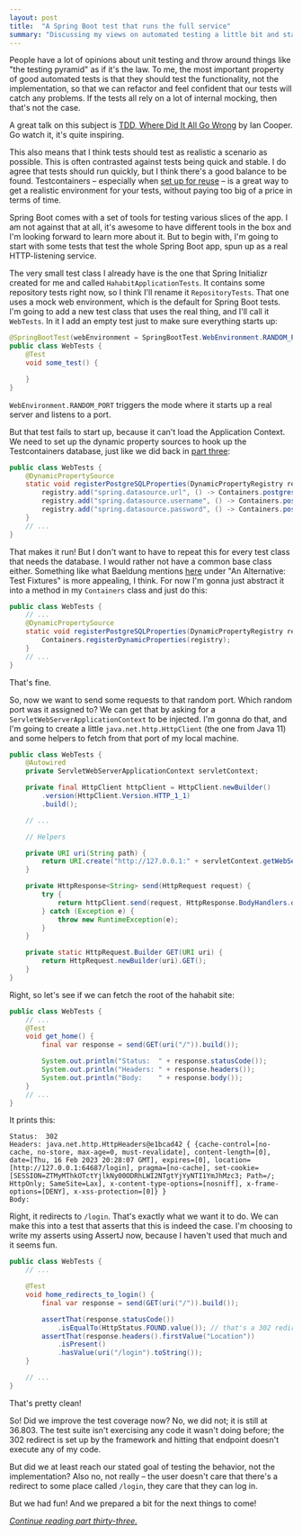 ```yaml
---
layout: post
title:  "A Spring Boot test that runs the full service"
summary: "Discussing my views on automated testing a little bit and start adding some full service web tests to Hahabit."
---
```

People have a lot of opinions about unit testing and throw around things like "the testing pyramid" as if it's the law. To me, the most important property of good automated tests is that they should test the functionality, not the implementation, so that we can refactor and feel confident that our tests will catch any problems. If the tests all rely on a lot of internal mocking, then that's not the case.

A great talk on this subject is [TDD, Where Did It All Go Wrong](https://www.youtube.com/watch?v=EZ05e7EMOLM) by Ian Cooper. Go watch it, it's quite inspiring. 

This also means that I think tests should test as realistic a scenario as possible. This is often contrasted against tests being quick and stable. I do agree that tests should run quickly, but I think there's a good balance to be found. Testcontainers – especially when [set up for reuse](/posts/2023-01-03-habit-tracker-part-three-making-it-run) – is a great way to get a realistic environment for your tests, without paying too big of a price in terms of time.

Spring Boot comes with a set of tools for testing various slices of the app. I am not against that at all, it's awesome to have different tools in the box and I'm looking forward to learn more about it. But to begin with, I'm going to start with some tests that test the whole Spring Boot app, spun up as a real HTTP-listening service.

The very small test class I already have is the one that Spring Initializr created for me and called `HahabitApplicationTests`. It contains some repository tests right now, so I think I'll rename it `RepositoryTests`. That one uses a mock web environment, which is the default for Spring Boot tests. I'm going to add a new test class that uses the real thing, and I'll call it `WebTests`. In it I add an empty test just to make sure everything starts up: 

```java
@SpringBootTest(webEnvironment = SpringBootTest.WebEnvironment.RANDOM_PORT)
public class WebTests {
    @Test
    void some_test() {

    }
}
```

`WebEnvironment.RANDOM_PORT` triggers the mode where it starts up a real server and listens to a port.  

But that test fails to start up, because it can't load the Application Context. We need to set up the dynamic property sources to hook up the Testcontainers database, just like we did back in [part three](/posts/2023-01-03-habit-tracker-part-three-making-it-run):

```java
public class WebTests {
    @DynamicPropertySource
    static void registerPostgreSQLProperties(DynamicPropertyRegistry registry) {
        registry.add("spring.datasource.url", () -> Containers.postgres().getJdbcUrl());
        registry.add("spring.datasource.username", () -> Containers.postgres().getUsername());
        registry.add("spring.datasource.password", () -> Containers.postgres().getPassword());
    }
    // ...
}
```

That makes it run! But I don't want to have to repeat this for every test class that needs the database. I would rather not have a common base class either.  Something like what Baeldung mentions [here](https://www.baeldung.com/spring-dynamicpropertysource) under "An Alternative: Test Fixtures" is more appealing, I think. For now I'm gonna just abstract it into a method in my `Containers` class and just do this:

```java 
public class WebTests {
    // ...
    @DynamicPropertySource
    static void registerPostgreSQLProperties(DynamicPropertyRegistry registry) {
        Containers.registerDynamicProperties(registry);
    }
    // ...
}
```

That's fine. 

So, now we want to send some requests to that random port. Which random port was it assigned to? We can get that by asking for a `ServletWebServerApplicationContext` to be injected. I'm gonna do that, and I'm going to create a little `java.net.http.HttpClient` (the one from Java 11) and some helpers to fetch from that port of my local machine. 

```java
public class WebTests {
    @Autowired
    private ServletWebServerApplicationContext servletContext;

    private final HttpClient httpClient = HttpClient.newBuilder()
        .version(HttpClient.Version.HTTP_1_1)
        .build();

    // ...

    // Helpers

    private URI uri(String path) {
        return URI.create("http://127.0.0.1:" + servletContext.getWebServer().getPort() + path);
    }

    private HttpResponse<String> send(HttpRequest request) {
        try {
            return httpClient.send(request, HttpResponse.BodyHandlers.ofString());
        } catch (Exception e) {
            throw new RuntimeException(e);
        }
    }

    private static HttpRequest.Builder GET(URI uri) {
        return HttpRequest.newBuilder(uri).GET();
    }
}
```

Right, so let's see if we can fetch the root of the hahabit site:

```java
public class WebTests {
    // ...
    @Test
    void get_home() {
        final var response = send(GET(uri("/")).build());

        System.out.println("Status:  " + response.statusCode());
        System.out.println("Headers: " + response.headers());
        System.out.println("Body:    " + response.body());
    }
    // ...
}
```

It prints this:

```text
Status:  302
Headers: java.net.http.HttpHeaders@e1bcad42 { {cache-control=[no-cache, no-store, max-age=0, must-revalidate], content-length=[0], date=[Thu, 16 Feb 2023 20:28:07 GMT], expires=[0], location=[http://127.0.0.1:64687/login], pragma=[no-cache], set-cookie=[SESSION=ZTMyMThkOTctYjlkNy00ODRhLWI2NTgtYjYyNTI1YmJhMzc3; Path=/; HttpOnly; SameSite=Lax], x-content-type-options=[nosniff], x-frame-options=[DENY], x-xss-protection=[0]} }
Body:    
```

Right, it redirects to `/login`. That's exactly what we want it to do. We can make this into a test that asserts that this is indeed the case. I'm choosing to write my asserts using AssertJ now, because I haven't used that much and it seems fun.

```java
public class WebTests {
    // ...

    @Test
    void home_redirects_to_login() {
        final var response = send(GET(uri("/")).build());

        assertThat(response.statusCode())
            .isEqualTo(HttpStatus.FOUND.value()); // that's a 302 redirect
        assertThat(response.headers().firstValue("Location"))
            .isPresent()
            .hasValue(uri("/login").toString());
    }

    // ...
}
```

That's pretty clean!

So! Did we improve the test coverage now? No, we did not; it is still at 36.803. The test suite isn't exercising any code it wasn't doing before; the 302 redirect is set up by the framework and hitting that endpoint doesn't execute any of my code. 

But did we at least reach our stated goal of testing the behavior, not the implementation? Also no, not really – the user doesn't care that there's a redirect to some place called `/login`, they care that they can log in.   

But we had fun! And we prepared a bit for the next things to come! 

_[Continue reading part thirty-three.](/posts/2023-02-18-html-unit-testing)_